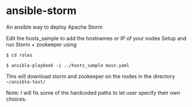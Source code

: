 # ansible-storm
An ansible way to deploy Apache Storm

Edit the hosts_sample to add the hostnames or IP of your nodes
Setup and run Storm + zookeeper using

`$ cd roles`

`$ ansible-playbook -i ../hosts_sample main.yaml`

This will download storm and zookeeper on the nodes in the directory `~/ansible-test/`

Note: I will fix some of the hardcoded paths to let user specify their own choices.
